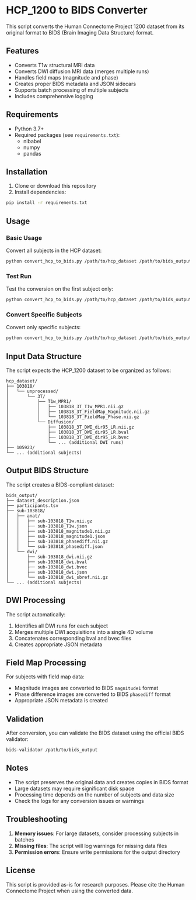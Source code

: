 # HCP_1200 to BIDS Converter

This script converts the Human Connectome Project 1200 dataset from its original format to BIDS (Brain Imaging Data Structure) format.

## Features

- Converts T1w structural MRI data
- Converts DWI diffusion MRI data (merges multiple runs)
- Handles field maps (magnitude and phase)
- Creates proper BIDS metadata and JSON sidecars
- Supports batch processing of multiple subjects
- Includes comprehensive logging

## Requirements

- Python 3.7+
- Required packages (see `requirements.txt`):
  - nibabel
  - numpy
  - pandas

## Installation

1. Clone or download this repository
2. Install dependencies:
```bash
pip install -r requirements.txt
```

## Usage

### Basic Usage

Convert all subjects in the HCP dataset:
```bash
python convert_hcp_to_bids.py /path/to/hcp_dataset /path/to/bids_output
```

### Test Run

Test the conversion on the first subject only:
```bash
python convert_hcp_to_bids.py /path/to/hcp_dataset /path/to/bids_output --test
```

### Convert Specific Subjects

Convert only specific subjects:
```bash
python convert_hcp_to_bids.py /path/to/hcp_dataset /path/to/bids_output --subjects 103818 105923 114823
```

## Input Data Structure

The script expects the HCP_1200 dataset to be organized as follows:
```
hcp_dataset/
├── 103818/
│   └── unprocessed/
│       └── 3T/
│           ├── T1w_MPR1/
│           │   ├── 103818_3T_T1w_MPR1.nii.gz
│           │   ├── 103818_3T_FieldMap_Magnitude.nii.gz
│           │   └── 103818_3T_FieldMap_Phase.nii.gz
│           └── Diffusion/
│               ├── 103818_3T_DWI_dir95_LR.nii.gz
│               ├── 103818_3T_DWI_dir95_LR.bval
│               ├── 103818_3T_DWI_dir95_LR.bvec
│               └── ... (additional DWI runs)
├── 105923/
└── ... (additional subjects)
```

## Output BIDS Structure

The script creates a BIDS-compliant dataset:
```
bids_output/
├── dataset_description.json
├── participants.tsv
├── sub-103818/
│   ├── anat/
│   │   ├── sub-103818_T1w.nii.gz
│   │   ├── sub-103818_T1w.json
│   │   ├── sub-103818_magnitude1.nii.gz
│   │   ├── sub-103818_magnitude1.json
│   │   ├── sub-103818_phasediff.nii.gz
│   │   └── sub-103818_phasediff.json
│   └── dwi/
│       ├── sub-103818_dwi.nii.gz
│       ├── sub-103818_dwi.bval
│       ├── sub-103818_dwi.bvec
│       ├── sub-103818_dwi.json
│       └── sub-103818_dwi_sbref.nii.gz
└── ... (additional subjects)
```

## DWI Processing

The script automatically:
1. Identifies all DWI runs for each subject
2. Merges multiple DWI acquisitions into a single 4D volume
3. Concatenates corresponding bval and bvec files
4. Creates appropriate JSON metadata

## Field Map Processing

For subjects with field map data:
- Magnitude images are converted to BIDS `magnitude1` format
- Phase difference images are converted to BIDS `phasediff` format
- Appropriate JSON metadata is created

## Validation

After conversion, you can validate the BIDS dataset using the official BIDS validator:
```bash
bids-validator /path/to/bids_output
```

## Notes

- The script preserves the original data and creates copies in BIDS format
- Large datasets may require significant disk space
- Processing time depends on the number of subjects and data size
- Check the logs for any conversion issues or warnings

## Troubleshooting

1. **Memory issues**: For large datasets, consider processing subjects in batches
2. **Missing files**: The script will log warnings for missing data files
3. **Permission errors**: Ensure write permissions for the output directory

## License

This script is provided as-is for research purposes. Please cite the Human Connectome Project when using the converted data. 